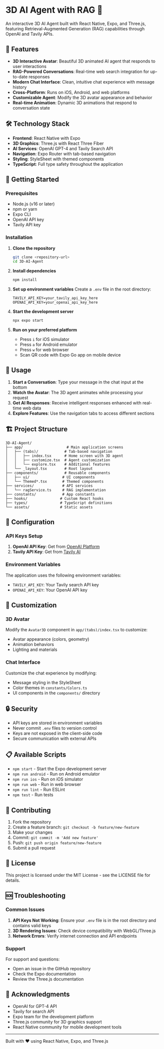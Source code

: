 # 3D AI Agent with RAG 🤖

An interactive 3D AI Agent built with React Native, Expo, and Three.js, featuring Retrieval-Augmented Generation (RAG) capabilities through OpenAI and Tavily APIs.

## 🌟 Features

- **3D Interactive Avatar**: Beautiful 3D animated AI agent that responds to user interactions
- **RAG-Powered Conversations**: Real-time web search integration for up-to-date responses
- **Modern Chat Interface**: Clean, intuitive chat experience with message history
- **Cross-Platform**: Runs on iOS, Android, and web platforms
- **Customizable Agent**: Modify the 3D avatar appearance and behavior
- **Real-time Animation**: Dynamic 3D animations that respond to conversation state

## 🛠️ Technology Stack

- **Frontend**: React Native with Expo
- **3D Graphics**: Three.js with React Three Fiber
- **AI Services**: OpenAI GPT-4 and Tavily Search API
- **Navigation**: Expo Router with tab-based navigation
- **Styling**: StyleSheet with themed components
- **TypeScript**: Full type safety throughout the application

## 🚀 Getting Started

### Prerequisites

- Node.js (v16 or later)
- npm or yarn
- Expo CLI
- OpenAI API key
- Tavily API key

### Installation

1. **Clone the repository**
   ```bash
   git clone <repository-url>
   cd 3D-AI-Agent
   ```

2. **Install dependencies**
   ```bash
   npm install
   ```

3. **Set up environment variables**
   Create a `.env` file in the root directory:
   ```env
   TAVILY_API_KEY=your_tavily_api_key_here
   OPENAI_API_KEY=your_openai_api_key_here
   ```

4. **Start the development server**
   ```bash
   npx expo start
   ```

5. **Run on your preferred platform**
   - Press `i` for iOS simulator
   - Press `a` for Android emulator
   - Press `w` for web browser
   - Scan QR code with Expo Go app on mobile device

## 📱 Usage

1. **Start a Conversation**: Type your message in the chat input at the bottom
2. **Watch the Avatar**: The 3D agent animates while processing your request
3. **Get AI Responses**: Receive intelligent responses enhanced with real-time web data
4. **Explore Features**: Use the navigation tabs to access different sections

## 🏗️ Project Structure

```
3D-AI-Agent/
├── app/                    # Main application screens
│   ├── (tabs)/            # Tab-based navigation
│   │   ├── index.tsx      # Home screen with 3D agent
│   │   ├── customize.tsx  # Agent customization
│   │   └── explore.tsx    # Additional features
│   └── _layout.tsx        # Root layout
├── components/            # Reusable components
│   ├── ui/               # UI components
│   └── Themed*.tsx       # Themed components
├── services/             # API services
│   └── ragService.ts     # RAG implementation
├── constants/            # App constants
├── hooks/               # Custom React hooks
├── types/               # TypeScript definitions
└── assets/              # Static assets
```

## 🔧 Configuration

### API Keys Setup

1. **OpenAI API Key**: Get from [OpenAI Platform](https://platform.openai.com/)
2. **Tavily API Key**: Get from [Tavily AI](https://tavily.com/)

### Environment Variables

The application uses the following environment variables:

- `TAVILY_API_KEY`: Your Tavily search API key
- `OPENAI_API_KEY`: Your OpenAI API key

## 🎨 Customization

### 3D Avatar

Modify the `Avatar3D` component in `app/(tabs)/index.tsx` to customize:
- Avatar appearance (colors, geometry)
- Animation behaviors
- Lighting and materials

### Chat Interface

Customize the chat experience by modifying:
- Message styling in the StyleSheet
- Color themes in `constants/Colors.ts`
- UI components in the `components/` directory

## 🔒 Security

- API keys are stored in environment variables
- Never commit `.env` files to version control
- Keys are not exposed in the client-side code
- Secure communication with external APIs

## 📋 Available Scripts

- `npm start` - Start the Expo development server
- `npm run android` - Run on Android emulator
- `npm run ios` - Run on iOS simulator
- `npm run web` - Run in web browser
- `npm run lint` - Run ESLint
- `npm test` - Run tests

## 🤝 Contributing

1. Fork the repository
2. Create a feature branch: `git checkout -b feature/new-feature`
3. Make your changes
4. Commit: `git commit -m 'Add new feature'`
5. Push: `git push origin feature/new-feature`
6. Submit a pull request

## 📄 License

This project is licensed under the MIT License - see the LICENSE file for details.

## 🆘 Troubleshooting

### Common Issues

1. **API Keys Not Working**: Ensure your `.env` file is in the root directory and contains valid keys
2. **3D Rendering Issues**: Check device compatibility with WebGL/Three.js
3. **Network Errors**: Verify internet connection and API endpoints

### Support

For support and questions:
- Open an issue in the GitHub repository
- Check the Expo documentation
- Review the Three.js documentation

## 🙏 Acknowledgments

- OpenAI for GPT-4 API
- Tavily for search API
- Expo team for the development platform
- Three.js community for 3D graphics support
- React Native community for mobile development tools

---

Built with ❤️ using React Native, Expo, and Three.js